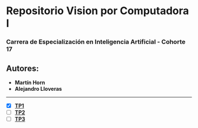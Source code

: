 # Repositorio Vision por Computadora I

### Carrera de Especialización en Inteligencia Artificial - Cohorte 17

## Autores:
- **Martín Horn**
- **Alejandro Lloveras**

---

- [x] **[TP1](https://github.com/MartinMetarhizium/vision_por_computadora_1/tree/TP1)**
- [ ] **[TP2](https://github.com/MartinMetarhizium/vision_por_computadora_1/tree/TP2)**
- [ ] **[TP3](https://github.com/MartinMetarhizium/vision_por_computadora_1/tree/TP3)**
